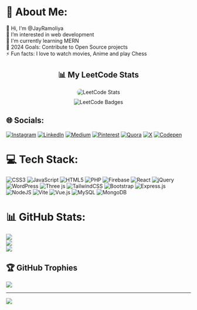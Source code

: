 # 💫 About Me:
👋 Hi, I'm @JayRamoliya<br>👀 I’m interested in web development<br>🌱 I'm currently learning MERN<br>🥅 2024 Goals: Contribute to Open Source projects<br>⚡ Fun facts: I love to watch movies, Anime and play Chess

<div align="center">
  <h2>📊 My LeetCode Stats</h2>
  <img src="https://leetcard.jacoblin.cool/ramoliyajay9?ext=heatmap" alt="LeetCode Stats" style="border-radius: 10px;"/>
  <br />
  <img src="https://leetcode-badge-showcase.vercel.app/api?username=ramoliyajay9&animated=true" alt="LeetCode Badges" style="margin-top: 10px;"/>
</div>


## 🌐 Socials:
[![Instagram](https://img.shields.io/badge/Instagram-%23E4405F.svg?logo=Instagram&logoColor=white)](https://instagram.com/jay_ramoliya133) [![LinkedIn](https://img.shields.io/badge/LinkedIn-%230077B5.svg?logo=linkedin&logoColor=white)](https://linkedin.com/in/jayramoliya) [![Medium](https://img.shields.io/badge/Medium-12100E?logo=medium&logoColor=white)](https://medium.com/@ramoliyajay133) [![Pinterest](https://img.shields.io/badge/Pinterest-%23E60023.svg?logo=Pinterest&logoColor=white)](https://pinterest.com/ramoliyajay133) [![Quora](https://img.shields.io/badge/Quora-%23B92B27.svg?logo=Quora&logoColor=white)](https://quora.com/profile/Jay-Ramoliya-4) [![X](https://img.shields.io/badge/X-black.svg?logo=X&logoColor=white)](https://x.com/JayRamoliya133) [![Codepen](https://img.shields.io/badge/Codepen-000000?style=for-the-badge&logo=codepen&logoColor=white)](https://codepen.io/jayramoliya) 

# 💻 Tech Stack:
![CSS3](https://img.shields.io/badge/css3-%231572B6.svg?style=for-the-badge&logo=css3&logoColor=white) ![JavaScript](https://img.shields.io/badge/javascript-%23323330.svg?style=for-the-badge&logo=javascript&logoColor=%23F7DF1E) ![HTML5](https://img.shields.io/badge/html5-%23E34F26.svg?style=for-the-badge&logo=html5&logoColor=white) ![PHP](https://img.shields.io/badge/php-%23777BB4.svg?style=for-the-badge&logo=php&logoColor=white) ![Firebase](https://img.shields.io/badge/firebase-%23039BE5.svg?style=for-the-badge&logo=firebase) ![React](https://img.shields.io/badge/react-%2320232a.svg?style=for-the-badge&logo=react&logoColor=%2361DAFB) ![jQuery](https://img.shields.io/badge/jquery-%230769AD.svg?style=for-the-badge&logo=jquery&logoColor=white) ![WordPress](https://img.shields.io/badge/WordPress-%23117AC9.svg?style=for-the-badge&logo=WordPress&logoColor=white) ![Three js](https://img.shields.io/badge/threejs-black?style=for-the-badge&logo=three.js&logoColor=white) ![TailwindCSS](https://img.shields.io/badge/tailwindcss-%2338B2AC.svg?style=for-the-badge&logo=tailwind-css&logoColor=white) ![Bootstrap](https://img.shields.io/badge/bootstrap-%238511FA.svg?style=for-the-badge&logo=bootstrap&logoColor=white) ![Express.js](https://img.shields.io/badge/express.js-%23404d59.svg?style=for-the-badge&logo=express&logoColor=%2361DAFB) ![NodeJS](https://img.shields.io/badge/node.js-6DA55F?style=for-the-badge&logo=node.js&logoColor=white) ![Vite](https://img.shields.io/badge/vite-%23646CFF.svg?style=for-the-badge&logo=vite&logoColor=white) ![Vue.js](https://img.shields.io/badge/vue.js-%2335495e.svg?style=for-the-badge&logo=vuedotjs&logoColor=%234FC08D) ![MySQL](https://img.shields.io/badge/mysql-4479A1.svg?style=for-the-badge&logo=mysql&logoColor=white) ![MongoDB](https://img.shields.io/badge/MongoDB-%234ea94b.svg?style=for-the-badge&logo=mongodb&logoColor=white)
# 📊 GitHub Stats:
![](https://github-readme-stats.vercel.app/api?username=JayRamoliya&theme=react&hide_border=false&include_all_commits=false&count_private=false)<br/>
![](https://github-readme-streak-stats.herokuapp.com/?user=JayRamoliya&theme=react&hide_border=false)<br/>
![](https://github-readme-stats.vercel.app/api/top-langs/?username=JayRamoliya&theme=react&hide_border=false&include_all_commits=false&count_private=false&layout=compact)

## 🏆 GitHub Trophies
![](https://github-profile-trophy.vercel.app/?username=JayRamoliya&theme=react&no-frame=false&no-bg=true&margin-w=4)

---
[![](https://visitcount.itsvg.in/api?id=JayRamoliya&icon=1&color=0)](https://visitcount.itsvg.in)

<!-- Proudly created with GPRM ( https://gprm.itsvg.in ) -->
